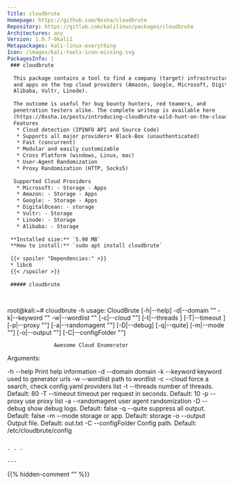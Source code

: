 ```yaml
---
Title: cloudbrute
Homepage: https://github.com/0xsha/cloudbrute
Repository: https://gitlab.com/kalilinux/packages/cloudbrute
Architectures: any
Version: 1.0.7-0kali1
Metapackages: kali-linux-everything 
Icon: /images/kali-tools-icon-missing.svg
PackagesInfo: |
 ### cloudbrute
 
  This package contains a tool to find a company (target) infrastructure, files,
  and apps on the top cloud providers (Amazon, Google, Microsoft, DigitalOcean,
  Alibaba, Vultr, Linode).
   
  The outcome is useful for bug bounty hunters, red teamers, and
  penetration testers alike. The complete writeup is available here
  (https://0xsha.io/posts/introducing-cloudbrute-wild-hunt-on-the-clouds)
  Features
   * Cloud detection (IPINFO API and Source Code)
   * Supports all major providers• Black-Box (unauthenticated)
   * Fast (concurrent)
   * Modular and easily customizable
   * Cross Platform (windows, Linux, mac)
   * User-Agent Randomization
   * Proxy Randomization (HTTP, Socks5)
   
  Supported Cloud Providers
   * Microsoft: - Storage - Apps
   * Amazon: - Storage - Apps
   * Google: - Storage - Apps
   * DigitalOcean: - storage
   * Vultr: - Storage
   * Linode: - Storage
   * Alibaba: - Storage
 
 **Installed size:** `5.90 MB`  
 **How to install:** `sudo apt install cloudbrute`  
 
 {{< spoiler "Dependencies:" >}}
 * libc6 
 {{< /spoiler >}}
 
 ##### cloudbrute
 
 
 ```
 root@kali:~# cloudbrute -h
 usage: CloudBrute [-h|--help] -d|--domain "<value>" -k|--keyword "<value>"
                   -w|--wordlist "<value>" [-c|--cloud "<value>"] [-t|--threads
                   <integer>] [-T|--timeout <integer>] [-p|--proxy "<value>"]
                   [-a|--randomagent "<value>"] [-D|--debug] [-q|--quite]
                   [-m|--mode "<value>"] [-o|--output "<value>"]
                   [-C|--configFolder "<value>"]
 
                   Awesome Cloud Enumerator
 
 Arguments:
 
   -h  --help          Print help information
   -d  --domain        domain
   -k  --keyword       keyword used to generator urls
   -w  --wordlist      path to wordlist
   -c  --cloud         force a search, check config.yaml providers list
   -t  --threads       number of threads. Default: 80
   -T  --timeout       timeout per request in seconds. Default: 10
   -p  --proxy         use proxy list
   -a  --randomagent   user agent randomization
   -D  --debug         show debug logs. Default: false
   -q  --quite         suppress all output. Default: false
   -m  --mode          storage or app. Default: storage
   -o  --output        Output file. Default: out.txt
   -C  --configFolder  Config path. Default: /etc/cloudbrute/config
 
 
 ```
 
 - - -
 
---
```

{{% hidden-comment "<!--Do not edit anything above this line-->" %}}
